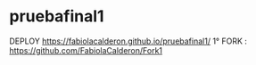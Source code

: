 ﻿# pruebafinal1
 DEPLOY https://fabiolacalderon.github.io/pruebafinal1/
1° FORK : https://github.com/FabiolaCalderon/Fork1
